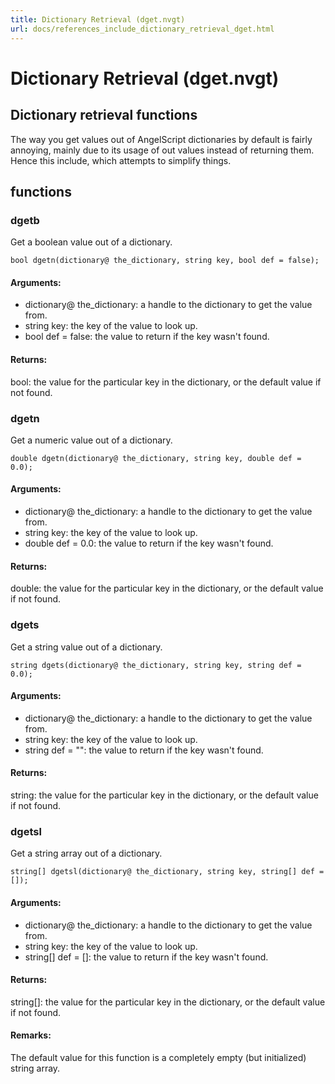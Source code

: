 ```yaml
---
title: Dictionary Retrieval (dget.nvgt)
url: docs/references_include_dictionary_retrieval_dget.html
---
```


<h1>Dictionary Retrieval (dget.nvgt)</h1>
<h2>Dictionary retrieval functions</h2>
<p>The way you get values out of AngelScript dictionaries by default is fairly annoying, mainly due to its usage of out values instead of returning them. Hence this include, which attempts to simplify things.</p>
<h2>functions</h2>
<h3>dgetb</h3>
<p>Get a boolean value out of a dictionary.</p>
<p><code>bool dgetn(dictionary@ the_dictionary, string key, bool def = false);</code></p>
<h4>Arguments:</h4>
<ul>
<li>dictionary@ the_dictionary: a handle to the dictionary to get the value from.</li>
<li>string key: the key of the value to look up.</li>
<li>bool def = false: the value to return if the key wasn't found.</li>
</ul>
<h4>Returns:</h4>
<p>bool: the value for the particular key in the dictionary, or the default value if not found.</p>
<h3>dgetn</h3>
<p>Get a numeric value out of a dictionary.</p>
<p><code>double dgetn(dictionary@ the_dictionary, string key, double def = 0.0);</code></p>
<h4>Arguments:</h4>
<ul>
<li>dictionary@ the_dictionary: a handle to the dictionary to get the value from.</li>
<li>string key: the key of the value to look up.</li>
<li>double def = 0.0: the value to return if the key wasn't found.</li>
</ul>
<h4>Returns:</h4>
<p>double: the value for the particular key in the dictionary, or the default value if not found.</p>
<h3>dgets</h3>
<p>Get a string value out of a dictionary.</p>
<p><code>string dgets(dictionary@ the_dictionary, string key, string def = 0.0);</code></p>
<h4>Arguments:</h4>
<ul>
<li>dictionary@ the_dictionary: a handle to the dictionary to get the value from.</li>
<li>string key: the key of the value to look up.</li>
<li>string def = &quot;&quot;: the value to return if the key wasn't found.</li>
</ul>
<h4>Returns:</h4>
<p>string: the value for the particular key in the dictionary, or the default value if not found.</p>
<h3>dgetsl</h3>
<p>Get a string array out of a dictionary.</p>
<p><code>string[] dgetsl(dictionary@ the_dictionary, string key, string[] def = []);</code></p>
<h4>Arguments:</h4>
<ul>
<li>dictionary@ the_dictionary: a handle to the dictionary to get the value from.</li>
<li>string key: the key of the value to look up.</li>
<li>string[] def = []: the value to return if the key wasn't found.</li>
</ul>
<h4>Returns:</h4>
<p>string[]: the value for the particular key in the dictionary, or the default value if not found.</p>
<h4>Remarks:</h4>
<p>The default value for this function is a completely empty (but initialized) string array.</p>
